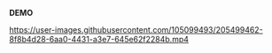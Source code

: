 **DEMO**



https://user-images.githubusercontent.com/105099493/205499462-8f8b4d28-6aa0-4431-a3e7-645e62f2284b.mp4

